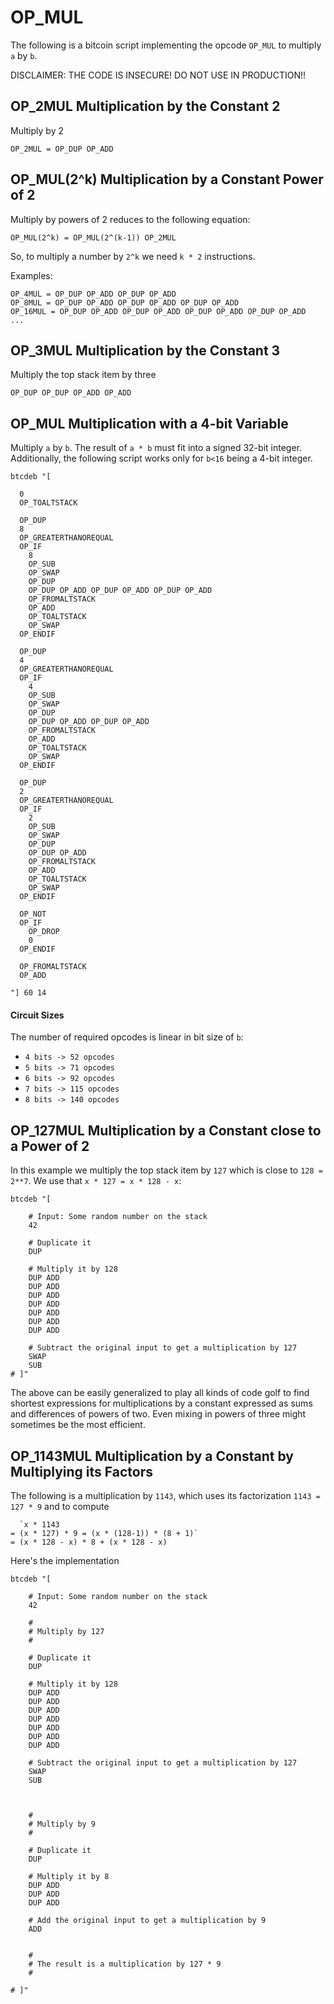 # OP_MUL
The following is a bitcoin script implementing the opcode `OP_MUL` to multiply `a` by `b`. 

DISCLAIMER: THE CODE IS INSECURE! DO NOT USE IN PRODUCTION!!

## OP_2MUL Multiplication by the Constant 2
Multiply by 2
```
OP_2MUL = OP_DUP OP_ADD
```

## OP_MUL(2^k) Multiplication by a Constant Power of 2
Multiply by powers of 2 reduces to the following equation:
```
OP_MUL(2^k) = OP_MUL(2^(k-1)) OP_2MUL 
```
So, to multiply a number by `2^k` we need `k * 2` instructions.

Examples:
```
OP_4MUL = OP_DUP OP_ADD OP_DUP OP_ADD
OP_8MUL = OP_DUP OP_ADD OP_DUP OP_ADD OP_DUP OP_ADD
OP_16MUL = OP_DUP OP_ADD OP_DUP OP_ADD OP_DUP OP_ADD OP_DUP OP_ADD
...
```

## OP_3MUL Multiplication by the Constant 3

Multiply the top stack item by three
```
OP_DUP OP_DUP OP_ADD OP_ADD
```


## OP_MUL Multiplication with a 4-bit Variable
Multiply `a` by `b`. The result of `a * b` must fit into a signed 32-bit integer.
Additionally, the following script works only for `b<16` being a 4-bit integer.

```
btcdeb "[

  0 
  OP_TOALTSTACK

  OP_DUP
  8
  OP_GREATERTHANOREQUAL
  OP_IF
    8 
    OP_SUB
    OP_SWAP
    OP_DUP 
    OP_DUP OP_ADD OP_DUP OP_ADD OP_DUP OP_ADD
    OP_FROMALTSTACK
    OP_ADD
    OP_TOALTSTACK
    OP_SWAP
  OP_ENDIF

  OP_DUP
  4
  OP_GREATERTHANOREQUAL
  OP_IF
    4 
    OP_SUB
    OP_SWAP
    OP_DUP 
    OP_DUP OP_ADD OP_DUP OP_ADD
    OP_FROMALTSTACK
    OP_ADD
    OP_TOALTSTACK
    OP_SWAP
  OP_ENDIF

  OP_DUP
  2
  OP_GREATERTHANOREQUAL
  OP_IF
    2 
    OP_SUB
    OP_SWAP
    OP_DUP 
    OP_DUP OP_ADD
    OP_FROMALTSTACK
    OP_ADD
    OP_TOALTSTACK
    OP_SWAP
  OP_ENDIF

  OP_NOT
  OP_IF
    OP_DROP
    0
  OP_ENDIF

  OP_FROMALTSTACK
  OP_ADD

"] 60 14
```

#### Circuit Sizes 
The number of required opcodes is linear in bit size of `b`:
- `4 bits -> 52 opcodes`
- `5 bits -> 71 opcodes`
- `6 bits -> 92 opcodes`
- `7 bits -> 115 opcodes`
- `8 bits -> 140 opcodes`


## OP_127MUL Multiplication by a Constant close to a Power of 2

In this example we multiply the top stack item by `127` which is close to `128 = 2**7`. We use that `x * 127 = x * 128 - x`:

```
btcdeb "[ 
	
	# Input: Some random number on the stack
	42	

	# Duplicate it
	DUP	

	# Multiply it by 128
	DUP ADD 
	DUP ADD 
	DUP ADD 
	DUP ADD 
	DUP ADD
	DUP ADD
	DUP ADD

	# Subtract the original input to get a multiplication by 127
	SWAP
	SUB
# ]" 

```

The above can be easily generalized to play all kinds of code golf to find shortest expressions for multiplications by a constant expressed as sums and differences of powers of two. Even mixing in powers of three might sometimes be the most efficient.

## OP_1143MUL Multiplication by a Constant by Multiplying its Factors

The following is a multiplication by `1143`, which uses its factorization `1143 = 127 * 9` and to compute 
```
  `x * 1143 
= (x * 127) * 9 = (x * (128-1)) * (8 + 1)`
= (x * 128 - x) * 8 + (x * 128 - x)
```

Here's the implementation
```
btcdeb "[ 
	
	# Input: Some random number on the stack
	42	

	#
	# Multiply by 127
	#

	# Duplicate it
	DUP	

	# Multiply it by 128
	DUP ADD 
	DUP ADD 
	DUP ADD 
	DUP ADD 
	DUP ADD
	DUP ADD
	DUP ADD

	# Subtract the original input to get a multiplication by 127
	SWAP
	SUB



	#
	# Multiply by 9 
	#

	# Duplicate it
	DUP	

	# Multiply it by 8
	DUP ADD 
	DUP ADD 
	DUP ADD

	# Add the original input to get a multiplication by 9
	ADD


	#
	# The result is a multiplication by 127 * 9
	# 

# ]" 

```
